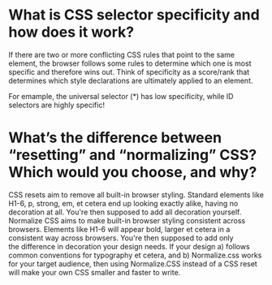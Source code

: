 # What is CSS selector specificity and how does it work?

If there are two or more conflicting CSS rules that point to the same element, the browser follows some rules to determine which one is most specific and therefore wins out. Think of specificity as a score/rank that determines which style declarations are ultimately applied to an element.

For emample, the universal selector (\*) has low specificity, while ID selectors are highly specific!

# What’s the difference between “resetting” and “normalizing” CSS? Which would you choose, and why?

CSS resets aim to remove all built-in browser styling. Standard elements like H1-6, p, strong, em, et cetera end up looking exactly alike, having no decoration at all. You're then supposed to add all decoration yourself.
Normalize CSS aims to make built-in browser styling consistent across browsers. Elements like H1-6 will appear bold, larger et cetera in a consistent way across browsers. You're then supposed to add only the difference in decoration your design needs.
If your design a) follows common conventions for typography et cetera, and b) Normalize.css works for your target audience, then using Normalize.CSS instead of a CSS reset will make your own CSS smaller and faster to write.
